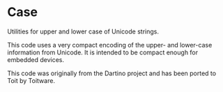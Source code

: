 # Case

Utilities for upper and lower case of Unicode strings.

This code uses a very compact encoding of the upper- and lower-case
information from Unicode.  It is intended to be compact enough for
embedded devices.

This code was originally from the Dartino project and has
been ported to Toit by Toitware.
